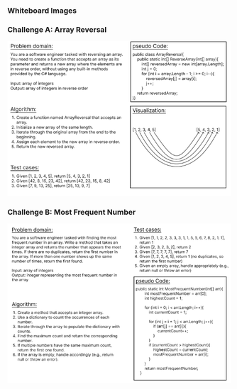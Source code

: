 ### Whiteboard Images

### Challenge A: Array Reversal
![Array Reversal Whiteboard](ArrayReversal.PNG)

### Challenge B: Most Frequent Number
![Most Frequent Number Whiteboard](MostFrequentNumber.PNG)
